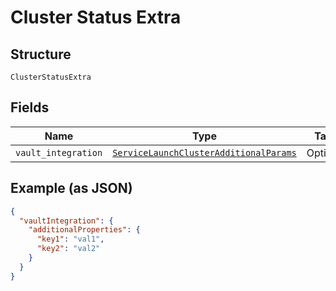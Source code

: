 
# Cluster Status Extra

## Structure

`ClusterStatusExtra`

## Fields

| Name | Type | Tags | Description |
|  --- | --- | --- | --- |
| `vault_integration` | [`ServiceLaunchClusterAdditionalParams`](../../doc/models/service-launch-cluster-additional-params.md) | Optional | - |

## Example (as JSON)

```json
{
  "vaultIntegration": {
    "additionalProperties": {
      "key1": "val1",
      "key2": "val2"
    }
  }
}
```

